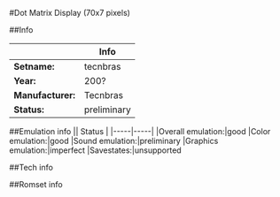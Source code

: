 #Dot Matrix Display (70x7 pixels)

##Info

||Info|
|-----|-----|
|**Setname:**|tecnbras
|**Year:**|200?
|**Manufacturer:**|Tecnbras
|**Status:**|preliminary

##Emulation info
|| Status |
|-----|-----|
|Overall emulation:|good
|Color emulation:|good
|Sound emulation:|preliminary
|Graphics emulation:|imperfect
|Savestates:|unsupported

##Tech info

##Romset info

<!--- START OF EDITED COMMENT DO NOT TOUCH TEXT ABOVE-->

